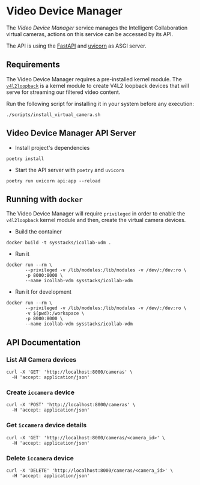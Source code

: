 # Video Device Manager


The *Video Device Manager* service manages the Intelligent Collaboration virtual cameras, actions on this service can be accessed by its API.

The API is using the [FastAPI](https://fastapi.tiangolo.com/) and [uvicorn](https://www.uvicorn.org/) as ASGI server.


## Requirements

The Video Device Manager requires a pre-installed kernel module.
The [`v4l2loopback`](https://github.com/umlaeute/v4l2loopback) is a kernel module to create V4L2 loopback devices that will serve for streaming our filtered video content.

Run the following script for installing it in your system before any execution:
```
./scripts/install_virtual_camera.sh
```


## Video Device Manager API Server

- Install project's dependencies
```
poetry install
```

- Start the API server with `poetry` and `uvicorn`
```
poetry run uvicorn api:app --reload
```


## Running with `docker`

The Video Device Manager will require `privileged` in order to enable the `v4l2loopback` kernel module and then, create the virtual camera devices.

- Build the container
```
docker build -t sysstacks/icollab-vdm .
```

- Run it
```
docker run --rm \
       --privileged -v /lib/modules:/lib/modules -v /dev/:/dev:ro \
       -p 8000:8000 \
       --name icollab-vdm sysstacks/icollab-vdm
```

- Run it for development
```
docker run --rm \
       --privileged -v /lib/modules:/lib/modules -v /dev/:/dev:ro \
       -v $(pwd):/workspace \
       -p 8000:8000 \
       --name icollab-vdm sysstacks/icollab-vdm
```


## API Documentation


### List All Camera devices

```
curl -X 'GET' 'http://localhost:8000/cameras' \
  -H 'accept: application/json'
```


### Create `iccamera` device

```
curl -X 'POST' 'http://localhost:8000/cameras' \
  -H 'accept: application/json'
```


### Get `iccamera` device details

```
curl -X 'GET' 'http://localhost:8000/cameras/<camera_id>' \
  -H 'accept: application/json'
```


### Delete `iccamera` device
```
curl -X 'DELETE' 'http://localhost:8000/cameras/<camera_id>' \
  -H 'accept: application/json'
```
